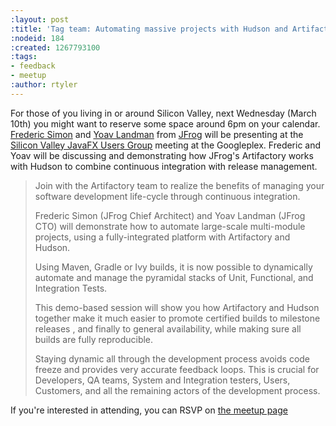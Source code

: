 ```yaml
---
:layout: post
:title: 'Tag team: Automating massive projects with Hudson and Artifactory'
:nodeid: 184
:created: 1267793100
:tags:
- feedback
- meetup
:author: rtyler
---
```

For those of you living in or around Silicon Valley, next Wednesday (March 10th) you might want to reserve some space around 6pm on your calendar. <a id="aptureLink_K4R8mjN6aN" href="http://freddy33.blogspot.com/">Frederic Simon</a> and <a id="aptureLink_j4VWwlQ9I2" href="http://twitter.com/yoavlandman">Yoav Landman</a> from <a id="aptureLink_gvHDYIidrI" href="http://twitter.com/artifrog">JFrog</a> will be presenting at the [Silicon Valley JavaFX Users Group](http://www.svjugfx.org/) meeting at the Googleplex. Frederic and Yoav will be discussing and demonstrating how JFrog's Artifactory works with Hudson to combine continuous integration with release management.

>Join with the Artifactory team to realize the benefits of managing your software development life-cycle through continuous integration.
>
>Frederic Simon (JFrog Chief Architect) and Yoav Landman (JFrog CTO) will demonstrate how to automate large-scale multi-module projects, using a fully-integrated platform with Artifactory and Hudson.
>
>Using Maven, Gradle or Ivy builds, it is now possible to dynamically automate and manage the pyramidal stacks of Unit, Functional, and Integration Tests.
>
> This demo-based session will show you how Artifactory and Hudson together make it much easier to promote certified builds to milestone releases , and finally to general availability, while making sure all builds are fully reproducible.
>
>Staying dynamic all through the development process avoids code freeze and provides very accurate feedback loops. This is crucial for Developers, QA teams, System and Integration testers, Users, Customers, and all the remaining actors of the development process.

If you're interested in attending, you can RSVP on [the meetup page](http://www.svjugfx.org/calendar/12559455/?eventId=12559455&action=detail)
